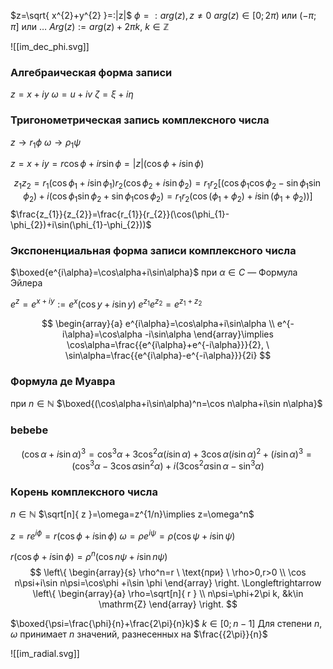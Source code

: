 $z=\sqrt{ x^{2}+y^{2} }=:|z|$
$\phi=:arg(z), z\neq {0}$
$arg(z)\in[0;2\pi)$ или $(-\pi;\pi]$ или $\dots$
$Arg(z):=arg(z)+2\pi k, \ k\in \mathbb{Z}$

![[im_dec_phi.svg]]
### Алгебраическая форма записи
$z=x+iy$
$\omega=u+iv$
$\zeta=\xi+i\eta$

### Тригонометрическая запись комплексного числа
$z\to r_{1}\phi$
$\omega\to \rho_{1}\psi$

$z=x+iy=r\cos \phi+ir\sin \phi=|z|(\cos \phi+i\sin \phi)$


$$
z_{1}z_{2}=r_{1}(\cos \phi_{1}+i\sin \phi_{1})r_{2}(\cos \phi_{2}+i\sin \phi_{2})=r_{1}r_{2}[(\cos \phi_{1}\cos \phi_{2}-\sin \phi_{1}\sin \phi_{2})+i(\cos \phi_{1}\sin \phi_{2}+\sin \phi_{1}\cos \phi_{2})=r_{1}r_{2}(\cos(\phi_{1}+\phi_{2})+i\sin(\phi_{1}+\phi_{2}))]
$$
$\frac{z_{1}}{z_{2}}=\frac{r_{1}}{r_{2}}(\cos(\phi_{1}-\phi_{2})+i\sin(\phi_{1}-\phi_{2}))$

### Экспоненциальная форма записи комплексного числа
$\boxed{e^{i\alpha}=\cos\alpha+i\sin\alpha}$ при $\alpha \in C$ — Формула Эйлера

$e^z=e^{x+iy}:=e^x(\cos y+i\sin y)$
$e^{z_{1}}e^{z_{2}}=e^{z_{1}+z_{2}}$

$$
\begin{array}{a}
e^{i\alpha}=\cos\alpha+i\sin\alpha \\
e^{-i\alpha}=\cos\alpha -i\sin\alpha
\end{array}\implies
\cos\alpha=\frac{{e^{i\alpha}+e^{-i\alpha}}}{2}, \ \sin\alpha=\frac{{e^{i\alpha}-e^{-i\alpha}}}{2i}
$$
### Формула де Муавра

при $n\in \mathbb{N}$
$\boxed{(\cos\alpha+i\sin\alpha)^n=\cos n\alpha+i\sin n\alpha}$

### bebebe
$$
(\cos\alpha+i\sin\alpha)^3=\cos^3\alpha+3\cos ^{2}\alpha(i\sin\alpha)+3\cos\alpha(i\sin\alpha)^{2}+(i\sin\alpha)^{3}=(\cos ^{3}\alpha-3\cos\alpha \sin ^{2}\alpha)+i(3\cos ^{2}\alpha \sin\alpha-\sin ^{3}\alpha)
$$

### Корень комплексного числа

$n\in \mathbb{N}$
$\sqrt[n]{ z }=\omega=z^{1/n}\implies z=\omega^n$

$z=re^{i\phi}=r(\cos \phi+i\sin \phi)$
$\omega=\rho e^{i\psi}=\rho(\cos \psi+i\sin \psi)$

$r(\cos \phi+i\sin \phi)=\rho^n(\cos n\psi+i\sin n\psi)$
$$
\left\{
\begin{array}{s}
\rho^n=r  \ \text{при} \ \rho>0,r>0 \\
\cos n\psi+i\sin n\psi=\cos\phi +i\sin \phi
\end{array}
\right.
\Longleftrightarrow
\left\{
\begin{array}{a}
\rho=\sqrt[n]{ r } \\
n\psi=\phi+2\pi k, &k\in \mathrm{Z}
\end{array}
\right.
$$


$\boxed{\psi=\frac{\phi}{n}+\frac{2\pi}{n}k}$
$k \in [0;n-1]$
Для степени $n$, $\omega$ принимает $n$ значений, разнесенных на $\frac{{2\pi}}{n}$

![[im_radial.svg]]
